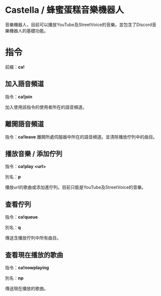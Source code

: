 # Castella / 蜂蜜蛋糕音樂機器人
音樂機器人，目前可以播放YouTube及StreetVoice的音樂。並包含了Discord音樂機器人的基礎功能。

# 指令
前綴：**ca!**

## 加入語音頻道
指令：**ca!join**

加入使用該指令的使用者所在的語音頻道。

## 離開語音頻道
指令：**ca!leave**
離開所處伺服器中所在的語音頻道。並清除播放佇列中的曲目。

## 播放音樂 / 添加佇列
指令：**ca!play \<url\>**

別名：**p**

播放url的歌曲或添加進佇列。目前只能是YouTube及StreetVoice的音樂。

## 查看佇列
指令：**ca!queue**

別名：**q**

傳送含播放佇列中所有曲目。

## 查看現在播放的歌曲
指令：**ca!nowplaying**

別名：**np**

傳送現在播放的歌曲。
